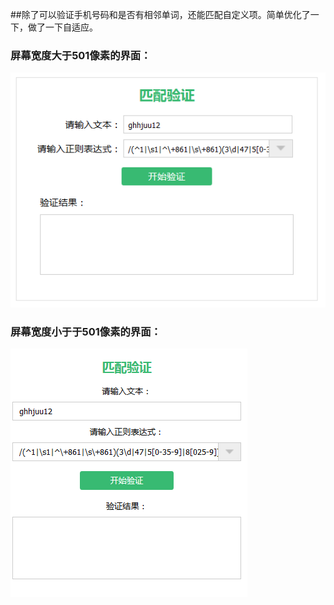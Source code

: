 
##除了可以验证手机号码和是否有相邻单词，还能匹配自定义项。简单优化了一下，做了一下自适应。
### 屏幕宽度大于501像素的界面：
![Alt text](./images/big.png)
### 屏幕宽度小于于501像素的界面：
![Alt text](./images/small.png)

